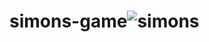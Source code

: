 # simons-game![simons](https://user-images.githubusercontent.com/76091056/175893087-180e1123-339a-4767-827d-38b0effaf792.PNG)
